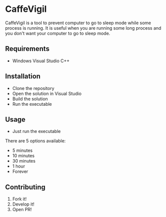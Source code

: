 # CaffeVigil

CaffeVigil is a tool to prevent computer to go to sleep mode while some process is running.
It is useful when you are running some long process and you don't want your computer to go to sleep mode.

## Requirements

- Windows Visual Studio C++

## Installation

- Clone the repository
- Open the solution in Visual Studio
- Build the solution
- Run the executable

## Usage

- Just run the executable

There are 5 options available:
- 5 minutes
- 10 minutes
- 30 minutes
- 1 hour
- Forever

## Contributing

1. Fork it!
2. Develop it!
3. Open PR!